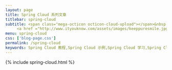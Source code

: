 ```yaml
---
layout: page
title: Spring Cloud 系列文章
titlebar: spring-cloud
subtitle: <span class="mega-octicon octicon-cloud-upload"></span>&nbsp;&nbsp;
     <a href ="http://www.ityouknow.com/assets/images/keeppuresmile.jpg">关注公众号：<font color="#00FF00">倔强的小黄牛</font>，回复"springcloud"进群交流。</a>
menu: spring-cloud
css: ['blog-page.css']
permalink: /spring-cloud
keywords: Spring Cloud 教程,Spring Cloud 示例,Spring Cloud 学习,Spring Cloud 资源,Spring Cloud
---
```

{% include spring-cloud.html %}
